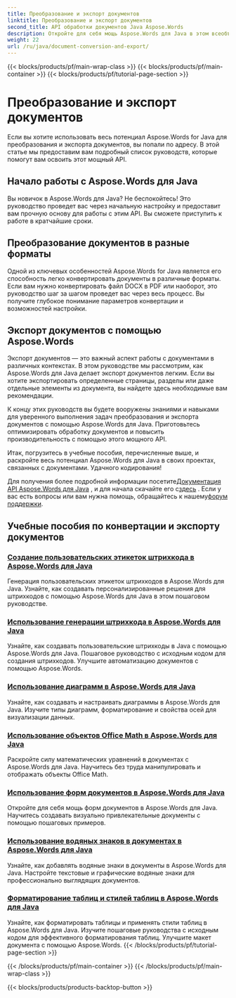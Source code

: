 ```yaml
---
title: Преобразование и экспорт документов
linktitle: Преобразование и экспорт документов
second_title: API обработки документов Java Aspose.Words
description: Откройте для себя мощь Aspose.Words для Java в этом всеобъемлющем руководстве. Узнайте, как конвертировать и экспортировать документы без усилий.
weight: 22
url: /ru/java/document-conversion-and-export/
---
```


{{< blocks/products/pf/main-wrap-class >}}
{{< blocks/products/pf/main-container >}}
{{< blocks/products/pf/tutorial-page-section >}}

# Преобразование и экспорт документов


Если вы хотите использовать весь потенциал Aspose.Words for Java для преобразования и экспорта документов, вы попали по адресу. В этой статье мы предоставим вам подробный список руководств, которые помогут вам освоить этот мощный API.

## Начало работы с Aspose.Words для Java
Вы новичок в Aspose.Words для Java? Не беспокойтесь! Это руководство проведет вас через начальную настройку и предоставит вам прочную основу для работы с этим API. Вы сможете приступить к работе в кратчайшие сроки.

## Преобразование документов в разные форматы
Одной из ключевых особенностей Aspose.Words for Java является его способность легко конвертировать документы в различные форматы. Если вам нужно конвертировать файл DOCX в PDF или наоборот, это руководство шаг за шагом проведет вас через весь процесс. Вы получите глубокое понимание параметров конвертации и возможностей настройки.

## Экспорт документов с помощью Aspose.Words
Экспорт документов — это важный аспект работы с документами в различных контекстах. В этом руководстве мы рассмотрим, как Aspose.Words для Java делает экспорт документов легким. Если вы хотите экспортировать определенные страницы, разделы или даже отдельные элементы из документа, вы найдете здесь необходимые вам рекомендации.

К концу этих руководств вы будете вооружены знаниями и навыками для уверенного выполнения задач преобразования и экспорта документов с помощью Aspose.Words для Java. Приготовьтесь оптимизировать обработку документов и повысить производительность с помощью этого мощного API.

Итак, погрузитесь в учебные пособия, перечисленные выше, и раскройте весь потенциал Aspose.Words для Java в своих проектах, связанных с документами. Удачного кодирования!

 Для получения более подробной информации посетите[Документация API Aspose.Words для Java](https://reference.aspose.com/words/java/) , и для начала скачайте его с[здесь](https://releases.aspose.com/words/java/) . Если у вас есть вопросы или вам нужна помощь, обращайтесь к нашему[форум поддержки](https://forum.aspose.com/).

## Учебные пособия по конвертации и экспорту документов
### [Создание пользовательских этикеток штрихкода в Aspose.Words для Java](./generating-custom-barcode-labels/)
Генерация пользовательских этикеток штрихкодов в Aspose.Words для Java. Узнайте, как создавать персонализированные решения для штрихкодов с помощью Aspose.Words для Java в этом пошаговом руководстве.
### [Использование генерации штрихкода в Aspose.Words для Java](./using-barcode-generation/)
Узнайте, как создавать пользовательские штрихкоды в Java с помощью Aspose.Words для Java. Пошаговое руководство с исходным кодом для создания штрихкодов. Улучшите автоматизацию документов с помощью Aspose.Words.
### [Использование диаграмм в Aspose.Words для Java](./using-charts/)
Узнайте, как создавать и настраивать диаграммы в Aspose.Words для Java. Изучите типы диаграмм, форматирование и свойства осей для визуализации данных.
### [Использование объектов Office Math в Aspose.Words для Java](./using-office-math-objects/)
Раскройте силу математических уравнений в документах с Aspose.Words для Java. Научитесь без труда манипулировать и отображать объекты Office Math.
### [Использование форм документов в Aspose.Words для Java](./using-document-shapes/)
Откройте для себя мощь форм документов в Aspose.Words для Java. Научитесь создавать визуально привлекательные документы с помощью пошаговых примеров.
### [Использование водяных знаков в документах в Aspose.Words для Java](./using-watermarks-to-documents/)
Узнайте, как добавлять водяные знаки в документы в Aspose.Words для Java. Настройте текстовые и графические водяные знаки для профессионально выглядящих документов.
### [Форматирование таблиц и стилей таблиц в Aspose.Words для Java](./formatting-tables-and-table-styles/)
Узнайте, как форматировать таблицы и применять стили таблиц в Aspose.Words для Java. Изучите пошаговые руководства с исходным кодом для эффективного форматирования таблиц. Улучшите макет документа с помощью Aspose.Words.
{{< /blocks/products/pf/tutorial-page-section >}}

{{< /blocks/products/pf/main-container >}}
{{< /blocks/products/pf/main-wrap-class >}}

{{< blocks/products/products-backtop-button >}}
